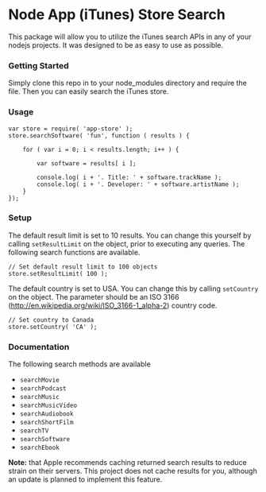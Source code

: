 # Node App (iTunes) Store Search #

This package will allow you to utilize the iTunes search APIs in any of your nodejs projects. It was designed to be as easy to use as possible.

### Getting Started ###

Simply clone this repo in to your node_modules directory and require the file. Then you can easily search the iTunes store.


### Usage ###

    var store = require( 'app-store' );
    store.searchSoftware( 'fun', function ( results ) {

        for ( var i = 0; i < results.length; i++ ) {

            var software = results[ i ];

            console.log( i + '. Title: ' + software.trackName );
            console.log( i + '. Developer: ' + software.artistName );
        }
    });

### Setup ###

The default result limit is set to 10 results. You can change this yourself by calling `setResultLimit` on the object, prior to executing any queries. The following search functions are available.

    // Set default result limit to 100 objects
    store.setResultLimit( 100 );

The default country is set to USA. You can change this by calling `setCountry` on the object. The parameter should be an ISO 3166 (http://en.wikipedia.org/wiki/ISO_3166-1_alpha-2) country code.

    // Set country to Canada
    store.setCountry( 'CA' );

### Documentation ###

The following search methods are available


 * `searchMovie`
 * `searchPodcast`
 * `searchMusic`
 * `searchMusicVideo`
 * `searchAudiobook`
 * `searchShortFilm`
 * `searchTV`
 * `searchSoftware`
 * `searchEbook`

**Note:** that Apple recommends caching returned search results to reduce strain on their servers. This project does not cache results for you, although an update is planned to implement this feature.